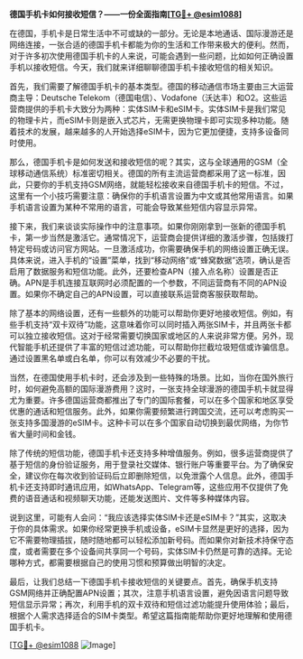 **德国手机卡如何接收短信？——一份全面指南[[TG💪+ @esim1088](https://t.me/s/esim1088)]**

在德国，手机卡是日常生活中不可或缺的一部分。无论是本地通话、国际漫游还是网络连接，一张合适的德国手机卡都能为你的生活和工作带来极大的便利。然而，对于许多初次使用德国手机卡的人来说，可能会遇到一些问题，比如如何正确设置手机以接收短信。今天，我们就来详细聊聊德国手机卡接收短信的相关知识。

首先，我们需要了解德国手机卡的基本类型。德国的移动通信市场主要由三大运营商主导：Deutsche Telekom（德国电信）、Vodafone（沃达丰）和O2。这些运营商提供的手机卡大致分为两种：实体SIM卡和eSIM卡。实体SIM卡是我们常见的物理卡片，而eSIM卡则是嵌入式芯片，无需更换物理卡即可实现多种功能。随着技术的发展，越来越多的人开始选择eSIM卡，因为它更加便捷，支持多设备同时使用。

那么，德国手机卡是如何发送和接收短信的呢？其实，这与全球通用的GSM（全球移动通信系统）标准密切相关。德国的所有主流运营商都采用了这一标准，因此，只要你的手机支持GSM网络，就能轻松接收来自德国手机卡的短信。不过，这里有一个小技巧需要注意：确保你的手机语言设置为中文或其他常用语言。如果手机语言设置为某种不常用的语言，可能会导致某些短信内容显示异常。

接下来，我们来谈谈实际操作中的注意事项。如果你刚刚拿到一张新的德国手机卡，第一步当然是激活它。通常情况下，运营商会提供详细的激活步骤，包括拨打特定号码或访问官方网站。一旦激活成功，你需要确保手机的网络设置正确无误。具体来说，进入手机的“设置”菜单，找到“移动网络”或“蜂窝数据”选项，确认是否启用了数据服务和短信功能。此外，还要检查APN（接入点名称）设置是否正确。APN是手机连接互联网时必须配置的一个参数，不同运营商有不同的APN设置。如果你不确定自己的APN设置，可以直接联系运营商客服获取帮助。

除了基本的网络设置，还有一些额外的功能可以帮助你更好地接收短信。例如，有些手机支持“双卡双待”功能，这意味着你可以同时插入两张SIM卡，并且两张卡都可以独立接收短信。这对于经常需要切换国家或地区的人来说非常方便。另外，现代智能手机还提供了丰富的短信过滤功能，可以帮助你拦截垃圾短信或诈骗信息。通过设置黑名单或白名单，你可以有效减少不必要的干扰。

当然，在德国使用手机卡时，还会涉及到一些特殊的场景。比如，当你在国外旅行时，如何避免高额的国际漫游费用？这时，一张支持全球漫游的德国手机卡就显得尤为重要。许多德国运营商都推出了专门的国际套餐，可以在多个国家和地区享受优惠的通话和短信服务。此外，如果你需要频繁进行跨国交流，还可以考虑购买一张支持多国漫游的eSIM卡。这种卡可以在多个国家自动切换到最优网络，为你节省大量时间和金钱。

除了传统的短信功能，德国手机卡还支持多种增值服务。例如，很多运营商提供了基于短信的身份验证服务，用于登录社交媒体、银行账户等重要平台。为了确保安全，建议你在每次收到验证码后立即删除短信，以免泄露个人信息。此外，德国手机卡还支持即时通讯应用，如WhatsApp、Telegram等，这些应用不仅提供了免费的语音通话和视频聊天功能，还能发送图片、文件等多种媒体内容。

说到这里，可能有人会问：“我应该选择实体SIM卡还是eSIM卡？”其实，这取决于你的具体需求。如果你经常更换手机或设备，eSIM卡显然是更好的选择，因为它不需要物理插拔，随时随地都可以轻松添加新号码。而如果你对新技术持保守态度，或者需要在多个设备间共享同一个号码，实体SIM卡仍然是可靠的选择。无论哪种方式，都需要根据自己的使用习惯和预算做出明智的决定。

最后，让我们总结一下德国手机卡接收短信的关键要点。首先，确保手机支持GSM网络并正确配置APN设置；其次，注意手机语言设置，避免因语言问题导致短信显示异常；再次，利用手机的双卡双待和短信过滤功能提升使用体验；最后，根据个人需求选择适合的SIM卡类型。希望这篇指南能帮助你更好地理解和使用德国手机卡。

[[TG💪+ @esim1088](https://t.me/s/esim1088) ![Image](https://i.postimg.cc/4NQfJmqS/Snipaste-2025-05-13-00-14-12.png)]